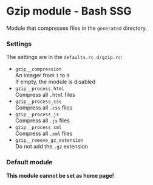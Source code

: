 # Gzip module - Bash SSG
Module that compresses files in the `generated` directory.

### Settings
The settings are in the `defaults.rc.d/gzip.rc`:
* `gzip__compression`  
	An integer from `1` to `9`  
	If empty, the module is disabled
* `gzip__process_html`  
	Compress all `.html` files
* `gzip__process_css`  
	Compress all `.css` files
* `gzip__process_js`  
	Compress all `.js` files
* `gzip__process_xml`  
	Compress all `.xml` files
* `gzip__remove_gz_extension`  
	Do not add the `.gz` extension

### Default module
**This module cannot be set as home page!**
